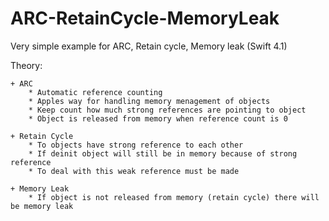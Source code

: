 # ARC-RetainCycle-MemoryLeak

Very simple example for ARC, Retain cycle, Memory leak (Swift 4.1)
 
 Theory:
 
    + ARC
        * Automatic reference counting
        * Apples way for handling memory menagement of objects
        * Keep count how much strong references are pointing to object
        * Object is released from memory when reference count is 0
 
    + Retain Cycle
        * To objects have strong reference to each other
        * If deinit object will still be in memory because of strong reference
        * To deal with this weak reference must be made
 
    + Memory Leak
        * If object is not released from memory (retain cycle) there will be memory leak
